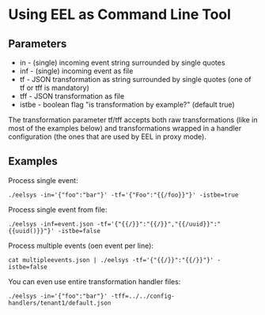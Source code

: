 # Using EEL as Command Line Tool

## Parameters

* in - (single) incoming event string surrounded by single quotes
* inf - (single) incoming event as file
* tf - JSON transformation as string surrounded by single quotes (one of tf or tff is mandatory)
* tff - JSON transformation as file
* istbe - boolean flag "is transformation by example?" (default true)

The transformation parameter tf/tff accepts both raw transformations (like in most of the examples below)
and transformations wrapped in a handler configuration (the ones that are used by EEL in proxy mode).

## Examples

Process single event:

```
./eelsys -in='{"foo":"bar"}' -tf='{"Foo":"{{/foo}}"}' -istbe=true
```

Process single event from file:

```
./eelsys -inf=event.json -tf='{"{{/}}":"{{/}}","{{/uuid}}":"{{uuid()}}"}' -istbe=false
```

Process multiple events (oen event per line):

```
cat multipleevents.json | ./eelsys -tf='{"{{/}}":"{{/}}"}' -istbe=false
```

You can even use entire transformation handler files:

```
./eelsys -in='{"foo":"bar"}' -tff=../../config-handlers/tenant1/default.json
```